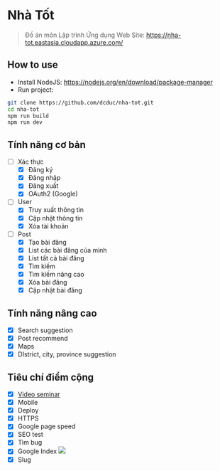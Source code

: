 # Nhà Tốt

> Đồ án môn Lập trình Ứng dụng Web
> Site: https://nha-tot.eastasia.cloudapp.azure.com/

## How to use

- Install NodeJS: https://nodejs.org/en/download/package-manager
- Run project:

```bash
git clone https://github.com/dcduc/nha-tot.git
cd nha-tot
npm run build
npm run dev
```

## Tính năng cơ bản

- [ ] Xác thực
  - [x] Đăng ký
  - [x] Đăng nhập
  - [x] Đăng xuất
  - [x] OAuth2 (Google)
- [ ] User
  - [x] Truy xuất thông tin
  - [x] Cập nhật thông tin
  - [x] Xóa tài khoản
- [ ] Post
  - [x] Tạo bài đăng
  - [x] List các bài đăng của mình
  - [x] List tất cả bài đăng
  - [x] Tìm kiếm
  - [x] Tìm kiếm nâng cao
  - [x] Xóa bài đăng
  - [x] Cập nhật bài đăng

## Tính năng nâng cao

- [x] Search suggestion
- [x] Post recommend
- [x] Maps
- [x] DIstrict, city, province suggestion

## Tiêu chí điểm cộng

- [x] [Video seminar](https://www.youtube.com/watch?v=R6oeYix3L_c)
- [x] Mobile
- [x] Deploy
- [x] HTTPS
- [x] Google page speed
- [x] SEO test
- [x] Tìm bug
- [x] Google Index
      ![](https://imgur.com/Vxnyexf)
- [x] Slug
